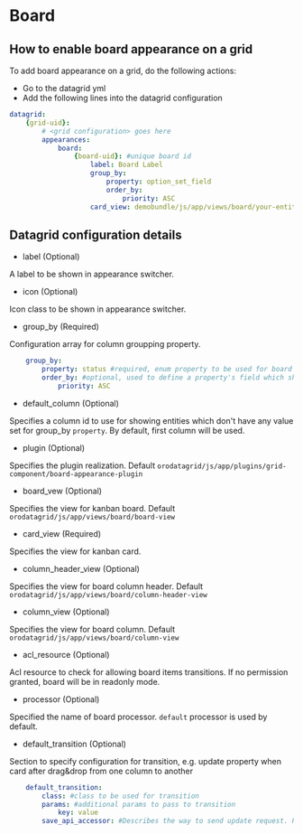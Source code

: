 # Board
## How to enable board appearance on a grid
To add board appearance on a grid, do the following actions:

- Go to the datagrid yml
- Add the following lines into the datagrid configuration
``` yml
datagrid:
    {grid-uid}:
        # <grid configuration> goes here
        appearances:
            board:
                {board-uid}: #unique board id
                    label: Board Label
                    group_by:
                        property: option_set_field
                        order_by:
                            priority: ASC
                    card_view: demobundle/js/app/views/board/your-entity-card-view
```

## Datagrid configuration details

 - label (Optional)

 A label to be shown in appearance switcher.

 - icon (Optional)

 Icon class to be shown in appearance switcher.

 - group_by (Required)

 Configuration array for column groupping property.
``` yml
    group_by:
        property: status #required, enum property to be used for board columns
        order_by: #optional, used to define a property's field which should be used for columns sort order.
            priority: ASC
```

 - default_column (Optional)

 Specifies a column id to use for showing entities which don't have any value set for group_by `property`. By default, first column will be used.

 - plugin (Optional)

 Specifies the plugin realization. Default `orodatagrid/js/app/plugins/grid-component/board-appearance-plugin`

 - board_vew (Optional)

 Specifies the view for kanban board. Default `orodatagrid/js/app/views/board/board-view`

 - card_view (Required)

 Specifies the view for kanban card.

 - column_header_view (Optional)

 Specifies the view for board column header. Default `orodatagrid/js/app/views/board/column-header-view`

 - column_view (Optional)

 Specifies the view for board column. Default `orodatagrid/js/app/views/board/column-view`

- acl_resource (Optional)

 Acl resource to check for allowing board items transitions. If no permission granted, board will be in readonly mode.

- processor (Optional)

 Specified the name of board processor. `default` processor is used by default.

- default_transition (Optional)

 Section to specify configuration for transition, e.g. update property when card after drag&drop from one column to another

``` yml
    default_transition:
        class: #class to be used for transition
        params: #additional params to pass to transition
            key: value
        save_api_accessor: #Describes the way to send update request. Please see [documentation for `oroui/js/tools/api-accessor`](../../../../../UIBundle/Resources/doc/reference/client-side/api-accessor.md)

```







